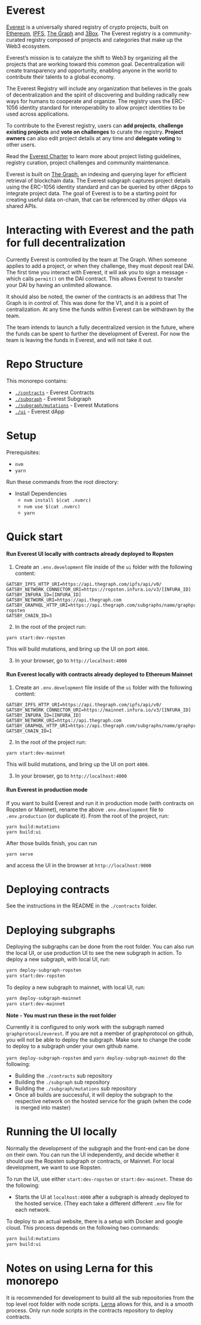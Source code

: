 # Everest

[Everest](everest.link) is a universally shared registry of crypto projects, built on
[Ethereum](ethereum.org), [IPFS](ipfs.io), [The Graph](thegraph.com) and [3Box](3box.io). The
Everest registry is a community-curated registry composed of projects and categories that make up
the Web3 ecosystem. 

Everest’s mission is to catalyze the shift to Web3 by organizing all the projects that are working
toward this common goal. Decentralization will create transparency and opportunity, enabling
anyone in the world to contribute their talents to a global economy.

The Everest Registry will include any organization that believes in the goals of decentralization
and the spirit of discovering and building radically new ways for humans to cooperate and organize.
The registry uses the ERC-1056 identity standard for interoperability to allow project identities
to be used across applications.

To contribute to the Everest registry, users can **add projects**, **challenge existing projects**
and **vote on challenges** to curate the registry. **Project owners** can also edit project details
at any time and **delegate voting** to other users.

Read the [Everest Charter](everest.link/charter) to learn more about project listing guidelines,
registry curation, project challenges and community maintenance.

Everest is built on [The Graph](thegraph.com), an indexing and querying layer for efficient
retrieval of blockchain data. The Everest subgraph captures project details using the ERC-1056
identity standard and can be queried by other dApps to integrate project data. The goal of Everest
is to be a starting point for creating useful data on-chain, that can be referenced by other dApps
via shared APIs. 

# Interacting with Everest and the path for full decentralization
Currently Everest is controlled by the team at The Graph. When someone applies to add a project,
or when they challenge, they must deposit real DAI. The first time you interact with Everest, it
will ask you to sign a message - which calls `permit()` on the DAI contract. This allows Everest
to transfer your DAI by having an unlimited allowance.

It should also be noted, the owner of the contracts is an address that The Graph is in control of.
This was done for the V1, and it is a point of centralization. At any time the funds within Everest
can be withdrawn by the team.

The team intends to launch a fully decentralized version in the future, where the funds can be 
spent to further the development of Everest. For now the team is leaving the funds in Everest, 
and will not take it out.

# Repo Structure

This monorepo contains:

- [`./contracts`](./contracts) - Everest Contracts
- [`./subgraph`](./subgraph) - Everest Subgraph
- [`./subgraph/mutations`](./subgraph/mutations) - Everest Mutations
- [`./ui`](./ui) - Everest dApp

# Setup

Prerequisites:

- `nvm`
- `yarn`

Run these commands from the root directory:

- Install Dependencies
  - `nvm install $(cat .nvmrc)`
  - `nvm use $(cat .nvmrc)`
  - `yarn`

# Quick start

#### Run Everest UI locally with contracts already deployed to Ropsten

1. Create an `.env.development` file inside of the `ui` folder with the following content:

```
GATSBY_IPFS_HTTP_URI=https://api.thegraph.com/ipfs/api/v0/
GATSBY_NETWORK_CONNECTOR_URI=https://ropsten.infura.io/v3/[INFURA_ID]
GATSBY_INFURA_ID=[INFURA_ID]
GATSBY_NETWORK_URI=https://api.thegraph.com
GATSBY_GRAPHQL_HTTP_URI=https://api.thegraph.com/subgraphs/name/graphprotocol/everest-ropsten
GATSBY_CHAIN_ID=3
```

2. In the root of the project run:

```
yarn start:dev-ropsten
```

This will build mutations, and bring up the UI on port `4000`.


3. In your browser, go to `http://localhost:4000`


#### Run Everest locally with contracts already deployed to Ethereum Mainnet

1. Create an `.env.development` file inside of the `ui` folder with the following content:

```
GATSBY_IPFS_HTTP_URI=https://api.thegraph.com/ipfs/api/v0/
GATSBY_NETWORK_CONNECTOR_URI=https://mainnet.infura.io/v3/[INFURA_ID]
GATSBY_INFURA_ID=[INFURA_ID]
GATSBY_NETWORK_URI=https://api.thegraph.com
GATSBY_GRAPHQL_HTTP_URI=https://api.thegraph.com/subgraphs/name/graphprotocol/everest
GATSBY_CHAIN_ID=1
```

2. In the root of the project run:

```
yarn start:dev-mainnet
```

This will build mutations, and bring up the UI on port `4000`.


3. In your browser, go to `http://localhost:4000`


#### Run Everest in production mode

If you want to build Everest and run it in production mode (with contracts on Ropsten or Mainnet), 
rename the above `.env.development` file to `.env.production` (or duplicate it). 
From the root of the project, run:

```
yarn build:mutations
yarn build:ui
```

After those builds finish, you can run

```
yarn serve
```

and access the UI in the browser at `http://localhost:9000`

# Deploying contracts
See the instructions in the README in the `./contracts` folder. 

# Deploying subgraphs
Deploying the subgraphs can be done from the root folder. You can also run the local UI, or use
production UI to see the new subgraph in action. To deploy a new subgraph, with local UI, run:

```bash
yarn deploy-subgraph-ropsten
yarn start:dev-ropsten
```
To deploy a new subgraph to mainnet, with local UI, run:

```bash
yarn deploy-subgraph-mainnet
yarn start:dev-mainnet
```

**Note - You must run these in the root folder**

Currently it is configured to only work with the subgraph named `graphprotocol/everest`. 
If you are not a member of graphprotocol on github, you will not be able to deploy the subgraph. 
Make sure to change the code to deploy to a subgraph under your own github name.

`yarn deploy-subgraph-ropsten` and `yarn deploy-subgraph-mainnet` do the following:
- Building the `./contracts` sub repository
- Building the `./subgraph` sub repository
- Building the `./subgraph/mutations` sub repository
- Once all builds are successful, it will deploy the subgraph to the respective network on the 
  hosted service for the graph (when the code is merged into master)

# Running the UI locally
Normally the development of the subgraph and the front-end can be done on their own.
You can run the UI independently, and decide whether it should use the Ropsten subgraph or 
contracts, or Mainnet. For local development, we want to use Ropsten.

To run the UI, use either `start:dev-ropsten` or `start:dev-mainnet`. These do the following:
- Starts the UI at `localhost:4000` after a subgraph is already deployed to the hosted service. 
  (They each take a different different `.env` file for each network.

To deploy to an actual website, there is a setup with Docker and google cloud. This process depends
on the following two commands:

```bash
yarn build:mutations
yarn build:ui
```

# Notes on using Lerna for this monorepo
It is recommended for development to build all the sub repositories from the top level root folder 
with node scripts. [Lerna](https://www.npmjs.com/package/lerna) allows for this, and is a smooth 
process. Only run node scripts in the contracts repository to deploy contracts.

